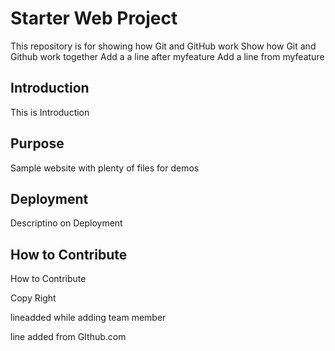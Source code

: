 # Starter Web Project

This repository is for showing how Git and GitHub work
Show how Git and Github work together
Add a a line after myfeature
Add a line from myfeature

## Introduction 

This is Introduction

## Purpose

Sample website with plenty of files for demos

## Deployment

Descriptino on Deployment

## How to Contribute

How to Contribute

Copy Right

lineadded while adding team member

line added from GIthub.com
